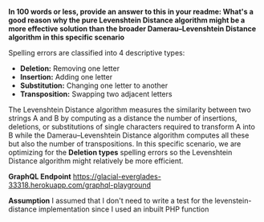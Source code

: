 **In 100 words or less, provide an answer to this in your readme: What's a good reason why  the pure Levenshtein Distance algorithm might be a more effective solution than the broader Damerau–Levenshtein Distance algorithm in this specific scenario**

Spelling errors are classified into 4 descriptive types: 

- **Deletion:** Removing one letter
- **Insertion:** Adding one letter
- **Substitution:** Changing one letter to another
- **Transposition:** Swapping two adjacent letters

The Levenshtein Distance algorithm measures the similarity between two strings A and B by computing as a distance the number of insertions, deletions, or substitutions of single characters required to transform A into B while the Damerau–Levenshtein Distance algorithm computes all these but also the number of transpositions. In this specific scenario, we are optimizing for the **Deletion types** spelling errors so the Levenshtein Distance algorithm might relatively be more efficient.

**GraphQL Endpoint**
https://glacial-everglades-33318.herokuapp.com/graphql-playground

**Assumption**
I assumed that I don't need to write a test for the levenstein-distance implementation since I used an inbuilt PHP function